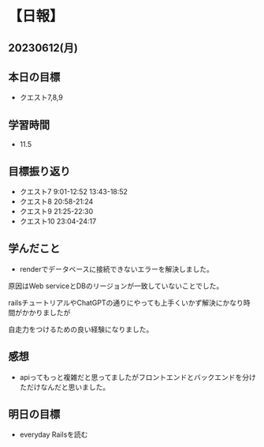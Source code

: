 # 【日報】
## 20230612(月)
## 本日の目標
- クエスト7,8,9

## 学習時間
- 11.5

## 目標振り返り
- クエスト7 9:01-12:52 13:43-18:52
- クエスト8 20:58-21:24
- クエスト9 21:25-22:30
- クエスト10 23:04-24:17

## 学んだこと
- renderでデータベースに接続できないエラーを解決しました。

原因はWeb serviceとDBのリージョンが一致していないことでした。

railsチュートリアルやChatGPTの通りにやっても上手くいかず解決にかなり時間がかかりましたが

自走力をつけるための良い経験になりました。

## 感想
- apiってもっと複雑だと思ってましたがフロントエンドとバックエンドを分けただけなんだと思いました。

## 明日の目標
- everyday Railsを読む


